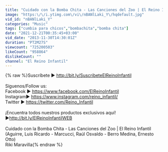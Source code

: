 ```yaml
---
title: "Cuidado con la Bomba Chita - Las Canciones del Zoo | El Reino Infantil"
image: "https:\/\/i.ytimg.com\/vi\/nBANlLaki_Y\/hqdefault.jpg"
vid_id: "nBANlLaki_Y"
categories: "Music"
tags: ["cumbia para chicos","bombachita","bomba chita"]
date: "2021-12-21T00:35:45+03:00"
vid_date: "2013-11-30T14:30:01Z"
duration: "PT2M27S"
viewcount: "725200503"
likeCount: "958864"
dislikeCount: ""
channel: "El Reino Infantil"
---
```

{% raw %}Suscríbete ► <a rel="nofollow" target="blank" href="http://bit.ly/SuscribeteElReinoInfantil">http://bit.ly/SuscribeteElReinoInfantil</a><br /><br />Síguenos/Follow us:<br />Facebook ► <a rel="nofollow" target="blank" href="https://www.facebook.com/ElReinoInfantil">https://www.facebook.com/ElReinoInfantil</a><br />Instagram► <a rel="nofollow" target="blank" href="https://www.instagram.com/reino_infantil/">https://www.instagram.com/reino_infantil/</a><br />Twitter ► <a rel="nofollow" target="blank" href="https://twitter.com/Reino_Infantil">https://twitter.com/Reino_Infantil</a><br /><br />¡Encuentra todos nuestros productos exclusivos aquí!<br />►<a rel="nofollow" target="blank" href="http://bit.ly/ElReinoInfantilWEB">http://bit.ly/ElReinoInfantilWEB</a><br /><br />Cuidado con la Bomba Chita - Las Canciones del Zoo | El Reino Infantil<br />(Aguirre, Luis Ricardo - Marcucci, Raúl Osvaldo - Berro Medina, Ernesto Otto) <br />Riki Maravilla{% endraw %}
